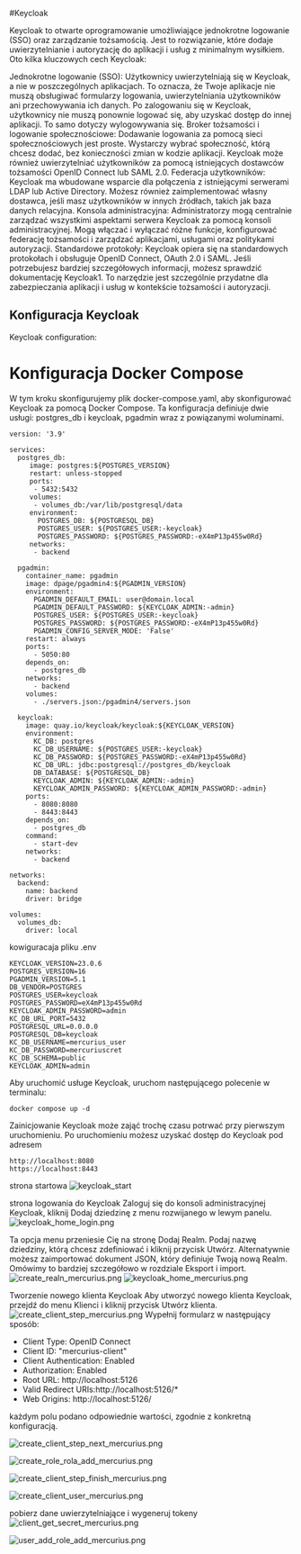 
#Keycloak

Keycloak to otwarte oprogramowanie umożliwiające jednokrotne logowanie (SSO) oraz zarządzanie tożsamością. Jest to rozwiązanie, które dodaje uwierzytelnianie i autoryzację do aplikacji i usług z minimalnym wysiłkiem. Oto kilka kluczowych cech Keycloak:

Jednokrotne logowanie (SSO): Użytkownicy uwierzytelniają się w Keycloak, a nie w poszczególnych aplikacjach. To oznacza, że Twoje aplikacje nie muszą obsługiwać formularzy logowania, uwierzytelniania użytkowników ani przechowywania ich danych. Po zalogowaniu się w Keycloak, użytkownicy nie muszą ponownie logować się, aby uzyskać dostęp do innej aplikacji. To samo dotyczy wylogowywania się.
Broker tożsamości i logowanie społecznościowe: Dodawanie logowania za pomocą sieci społecznościowych jest proste. Wystarczy wybrać społeczność, którą chcesz dodać, bez konieczności zmian w kodzie aplikacji. Keycloak może również uwierzytelniać użytkowników za pomocą istniejących dostawców tożsamości OpenID Connect lub SAML 2.0.
Federacja użytkowników: Keycloak ma wbudowane wsparcie dla połączenia z istniejącymi serwerami LDAP lub Active Directory. Możesz również zaimplementować własny dostawca, jeśli masz użytkowników w innych źródłach, takich jak baza danych relacyjna.
Konsola administracyjna: Administratorzy mogą centralnie zarządzać wszystkimi aspektami serwera Keycloak za pomocą konsoli administracyjnej. Mogą włączać i wyłączać różne funkcje, konfigurować federację tożsamości i zarządzać aplikacjami, usługami oraz politykami autoryzacji.
Standardowe protokoły: Keycloak opiera się na standardowych protokołach i obsługuje OpenID Connect, OAuth 2.0 i SAML.
Jeśli potrzebujesz bardziej szczegółowych informacji, możesz sprawdzić dokumentację Keycloak1. To narzędzie jest szczególnie przydatne dla zabezpieczania aplikacji i usług w kontekście tożsamości i autoryzacji.

## Konfiguracja Keycloak


Keycloak configuration: 



# Konfiguracja Docker Compose

W tym kroku skonfigurujemy plik docker-compose.yaml, aby skonfigurować Keycloak za pomocą Docker Compose. Ta konfiguracja definiuje dwie usługi: postgres_db i keycloak, pgadmin wraz z powiązanymi woluminami.
```
version: '3.9'

services:
  postgres_db:
     image: postgres:${POSTGRES_VERSION}
     restart: unless-stopped
     ports:
      - 5432:5432
     volumes:
      - volumes_db:/var/lib/postgresql/data
     environment:
       POSTGRES_DB: ${POSTGRESQL_DB}
       POSTGRES_USER: ${POSTGRES_USER:-keycloak}
       POSTGRES_PASSWORD: ${POSTGRES_PASSWORD:-eX4mP13p455w0Rd}
     networks:
      - backend

  pgadmin:
    container_name: pgadmin
    image: dpage/pgadmin4:${PGADMIN_VERSION}
    environment:
      PGADMIN_DEFAULT_EMAIL: user@domain.local
      PGADMIN_DEFAULT_PASSWORD: ${KEYCLOAK_ADMIN:-admin}
      POSTGRES_USER: ${POSTGRES_USER:-keycloak}
      POSTGRES_PASSWORD: ${POSTGRES_PASSWORD:-eX4mP13p455w0Rd}
      PGADMIN_CONFIG_SERVER_MODE: 'False'
    restart: always  
    ports:
      - 5050:80
    depends_on:
      - postgres_db
    networks:
      - backend
    volumes:
      - ./servers.json:/pgadmin4/servers.json

  keycloak:
    image: quay.io/keycloak/keycloak:${KEYCLOAK_VERSION}
    environment:
      KC_DB: postgres
      KC_DB_USERNAME: ${POSTGRES_USER:-keycloak}
      KC_DB_PASSWORD: ${POSTGRES_PASSWORD:-eX4mP13p455w0Rd}
      KC_DB_URL: jdbc:postgresql://postgres_db/keycloak
      DB_DATABASE: ${POSTGRESQL_DB}
      KEYCLOAK_ADMIN: ${KEYCLOAK_ADMIN:-admin}
      KEYCLOAK_ADMIN_PASSWORD: ${KEYCLOAK_ADMIN_PASSWORD:-admin}
    ports:
      - 8080:8080
      - 8443:8443
    depends_on:
      - postgres_db
    command:
      - start-dev
    networks:
      - backend

networks:
  backend:
    name: backend
    driver: bridge 

volumes:
  volumes_db:
    driver: local 
```

kowiguracaja pliku  .env

```
KEYCLOAK_VERSION=23.0.6
POSTGRES_VERSION=16
PGADMIN_VERSION=5.1
DB_VENDOR=POSTGRES
POSTGRES_USER=keycloak
POSTGRES_PASSWORD=eX4mP13p455w0Rd
KEYCLOAK_ADMIN_PASSWORD=admin
KC_DB_URL_PORT=5432
POSTGRESQL_URL=0.0.0.0
POSTGRESQL_DB=keycloak
KC_DB_USERNAME=mercurius_user
KC_DB_PASSWORD=mercuriuscret
KC_DB_SCHEMA=public
KEYCLOAK_ADMIN=admin
```


Aby uruchomić usługe Keycloak, uruchom następującego polecenie w terminalu:

```
docker compose up -d
```

Zainicjowanie Keycloak może zająć trochę czasu potrwać  przy pierwszym uruchomieniu. Po uruchomieniu możesz uzyskać dostęp do  Keycloak pod adresem
```
http://localhost:8080
https://localhost:8443
```

strona startowa 
![keycloak_start](/images/keycloak_start.png)

strona logowania do Keycloak
Zaloguj się do konsoli administracyjnej Keycloak, kliknij Dodaj dziedzinę z menu rozwijanego w lewym panelu.
![keycloak_home_login.png](/images/keycloak_home_login.png)

Ta opcja menu przeniesie Cię na stronę Dodaj Realm. Podaj nazwę dziedziny, którą chcesz zdefiniować i kliknij przycisk Utwórz. Alternatywnie możesz zaimportować dokument JSON, który definiuje Twoją nową Realm. Omówimy to bardziej szczegółowo w rozdziale Eksport i import.
![create_realn_mercurius.png](/images/create_realn_mercurius.png)
![keycloak_home_mercurius.png](/images/keycloak_home_mercurius.png)

Tworzenie nowego klienta Keycloak
Aby utworzyć nowego klienta Keycloak, przejdź do menu Klienci i kliknij przycisk Utwórz klienta.
![create_client_step_mercurius.png](/images/create_client_step_mercurius.png)
Wypełnij formularz w następujący sposób:
* Client Type: OpenID Connect
* Client ID: "mercurius-client"
* Client Authentication: Enabled
* Authorization: Enabled
* Root URL: http://localhost:5126
* Valid Redirect URIs:http://localhost:5126/*
* Web Origins: http://localhost:5126/

 każdym polu podano odpowiednie wartości, zgodnie z konkretną konfiguracją.
  
![create_client_step_next_mercurius.png](/images/create_client_step_next_mercurius.png)


![create_role_rola_add_mercurius.png](/images/create_role_rola_add_mercurius.png)

![create_client_step_finish_mercurius.png](/images/create_client_step_finish_mercurius.png)


![create_client_user_mercurius.png](/images/create_client_user_mercurius.png)

pobierz dane uwierzytelniające i wygeneruj tokeny
![client_get_secret_mercurius.png](/images/client_get_secret_mercurius.png)

![user_add_role_add_mercurius.png](/images/user_add_role_add_mercurius.png)
